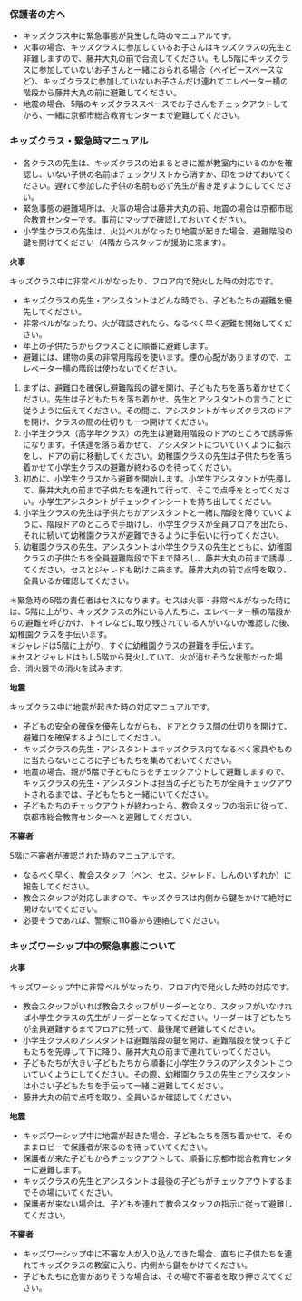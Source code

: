 ### 保護者の方へ

- キッズクラス中に緊急事態が発生した時のマニュアルです。
- 火事の場合、キッズクラスに参加しているお子さんはキッズクラスの先生と非難しますので、藤井大丸の前で合流してください。もし5階にキッズクラスに参加していないお子さんと一緒におられる場合（ベイビースペースなど）、キッズクラスに参加していないお子さんだけ連れてエレベーター横の階段から藤井大丸の前に避難してください。
- 地震の場合、5階のキッズクラススペースでお子さんをチェックアウトしてから、一緒に京都市総合教育センターまで避難してください。

### キッズクラス・緊急時マニュアル

- 各クラスの先生は、キッズクラスの始まるときに誰が教室内にいるのかを確認し、いない子供の名前はチェックリストから消すか、印をつけておいてください。遅れて参加した子供の名前も必ず先生が書き足すようにしてください。  
- 緊急事態の避難場所は、火事の場合は藤井大丸の前、地震の場合は京都市総合教育センターです。事前にマップで確認しておいてください。  
- 小学生クラスの先生は、火災ベルがなったり地震が起きた場合、避難階段の鍵を開けてください（4階からスタッフが援助に来ます）。

**火事**

キッズクラス中に非常ベルがなったり、フロア内で発火した時の対応です。  
- キッズクラスの先生・アシスタントはどんな時でも、子どもたちの避難を優先してください。  
- 非常ベルがなったり、火が確認されたら、なるべく早く避難を開始してください。  
- 年上の子供たちからクラスごとに順番に避難します。  
- 避難には、建物の奥の非常用階段を使います。煙の心配がありますので、エレベーター横の階段は使わないでください。

1. まずは、避難口を確保し避難階段の鍵を開け、子どもたちを落ち着かせてください。先生は子どもたちを落ち着かせ、先生とアシスタントの言うことに従うように伝えてください。その間に、アシスタントがキッズクラスのドアを開け、クラスの間の仕切りも一つ開けてください。
2. 小学生クラス（高学年クラス）の先生は避難用階段のドアのところで誘導係になります。子供達を落ち着かせて、アシスタントについていくように指示をし、ドアの前に移動してください。幼稚園クラスの先生は子供たちを落ち着かせて小学生クラスの避難が終わるのを待ってください。
3. 初めに、小学生クラスから避難を開始します。小学生アシスタントが先導して、藤井大丸の前まで子供たちを連れて行って、そこで点呼をとってください。小学生アシスタントがチェックインシートを持ち出してください。
4. 小学生クラスの先生は子供たちがアシスタントと一緒に階段を降りていくように、階段ドアのところで手助けし、小学生クラスが全員フロアを出たら、それに続いて幼稚園クラスが避難できるように手伝いに行ってください。
5. 幼稚園クラスの先生、アシスタントは小学生クラスの先生とともに、幼稚園クラスの子供たちを全員避難階段で下まで降ろし、藤井大丸の前まで誘導してください。セスとジャレドも助けに来ます。藤井大丸の前で点呼を取り、全員いるか確認してください。

＊緊急時の5階の責任者はセスになります。セスは火事・非常ベルがなった時には、5階に上がり、キッズクラスの外にいる人たちに、エレベーター横の階段からの避難を呼びかけ、トイレなどに取り残されている人がいないか確認した後、幼稚園クラスを手伝います。  
＊ジャレドは5階に上がり、すぐに幼稚園クラスの避難を手伝います。  
＊セスとジャレドはもし5階から発火していて、火が消せそうな状態だった場合、消火器での消火を試みます。

**地震**

キッズクラス中に地震が起きた時の対応マニュアルです。  
- 子どもの安全の確保を優先しながらも、ドアとクラス間の仕切りを開けて、避難口を確保するようにしてください。  
- キッズクラスの先生・アシスタントはキッズクラス内でなるべく家具やものに当たらないところに子どもたちを集めておいてください。  
- 地震の場合、親が5階で子どもたちをチェックアウトして避難しますので、キッズクラスの先生・アシスタントは担当の子どもたちが全員チェックアウトされるまでは、子どもたちと一緒にいてください。  
- 子どもたちのチェックアウトが終わったら、教会スタッフの指示に従って、京都市総合教育センターへと避難してください。  

**不審者**

5階に不審者が確認された時のマニュアルです。  
- なるべく早く、教会スタッフ（ベン、セス、ジャレド、しんのいずれか）に報告してください。  
- 教会スタッフが対応しますので、キッズクラスは内側から鍵をかけて絶対に開けないでください。  
- 必要そうであれば、警察に110番から連絡してください。

### キッズワーシップ中の緊急事態について

**火事**

キッズワーシップ中に非常ベルがなったり、フロア内で発火した時の対応です。
- 教会スタッフがいれば教会スタッフがリーダーとなり、スタッフがいなければ小学生クラスの先生がリーダーとなってください。リーダーは子どもたちが全員避難するまでフロアに残って、最後尾で避難してください。
- 小学生クラスのアシスタントは避難階段の鍵を開け、避難階段を使って子どもたちを先導して下に降り、藤井大丸の前まで連れていってください。
- 子どもたちが大きい子どもたちから順番に小学生クラスのアシスタントについていくようにしてください。その際、幼稚園クラスの先生とアシスタントは小さい子どもたちを手伝って一緒に避難してください。
- 藤井大丸の前で点呼を取り、全員いるか確認してください。

**地震**

- キッズワーシップ中に地震が起きた場合、子どもたちを落ち着かせて、そのままロビーで保護者が来るのを待っていてください。
- 保護者が来た子どもからチェックアウトして、順番に京都市総合教育センターに避難します。
- キッズクラスの先生とアシスタントは最後の子どもがチェックアウトするまでその場にいてください。
- 保護者が来ない場合は、子どもを連れて教会スタッフの指示に従って避難してください。

**不審者**

- キッズワーシップ中に不審な人が入り込んできた場合、直ちに子供たちを連れてキッズクラスの教室に入り、内側から鍵をかけてください。
- 子どもたちに危害がありそうな場合は、その場で不審者を取り押さえてください。
